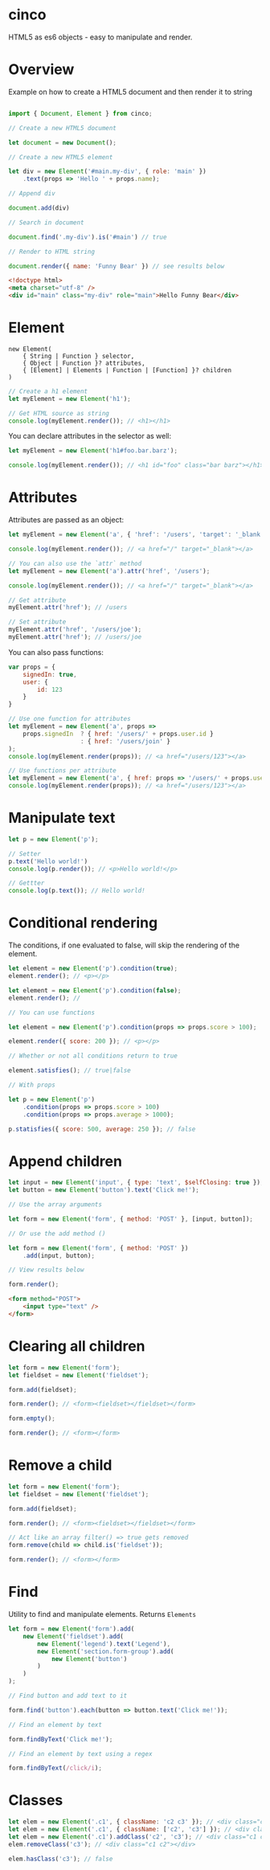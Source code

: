 cinco
===

HTML5 as es6 objects - easy to manipulate and render.

# Overview

Example on how to create a HTML5 document and then render it to string

```js

import { Document, Element } from cinco;

// Create a new HTML5 document

let document = new Document();

// Create a new HTML5 element

let div = new Element('#main.my-div', { role: 'main' })
    .text(props => 'Hello ' + props.name);

// Append div

document.add(div)

// Search in document

document.find('.my-div').is('#main') // true

// Render to HTML string

document.render({ name: 'Funny Bear' }) // see results below
```

```html
<!doctype html>
<meta charset="utf-8" />
<div id="main" class="my-div" role="main">Hello Funny Bear</div>
```

# Element

    new Element(
        { String | Function } selector,
        { Object | Function }? attributes,
        { [Element] | Elements | Function | [Function] }? children
    )


```js
// Create a h1 element
let myElement = new Element('h1');

// Get HTML source as string
console.log(myElement.render()); // <h1></h1>
```

You can declare attributes in the selector as well:

```js
let myElement = new Element('h1#foo.bar.barz');

console.log(myElement.render()); // <h1 id="foo" class="bar barz"></h1>
```

# Attributes

Attributes are passed as an object:

```js
let myElement = new Element('a', { 'href': '/users', 'target': '_blank' });

console.log(myElement.render()); // <a href="/" target="_blank"></a>

// You can also use the `attr` method
let myElement = new Element('a').attr('href', '/users');

console.log(myElement.render()); // <a href="/" target="_blank"></a>

// Get attribute
myElement.attr('href'); // /users

// Set attribute
myElement.attr('href', '/users/joe');
myElement.attr('href'); // /users/joe
```

You can also pass functions:

```js
var props = {
    signedIn: true,
    user: {
        id: 123
    }
}

// Use one function for attributes
let myElement = new Element('a', props => 
    props.signedIn  ? { href: '/users/' + props.user.id }
                    : { href: '/users/join' }
);
console.log(myElement.render(props)); // <a href="/users/123"></a>

// Use functions per attribute
let myElement = new Element('a', { href: props => '/users/' + props.user.id });
console.log(myElement.render(props)); // <a href="/users/123"></a>
```

# Manipulate text

```js
let p = new Element('p');

// Setter
p.text('Hello world!')
console.log(p.render()); // <p>Hello world!</p>

// Gettter
console.log(p.text()); // Hello world!
```

# Conditional rendering

The conditions, if one evaluated to false, will skip the rendering of the element.

```js
let element = new Element('p').condition(true);
element.render(); // <p></p>

let element = new Element('p').condition(false);
element.render(); // 

// You can use functions

let element = new Element('p').condition(props => props.score > 100);

element.render({ score: 200 }); // <p></p>

// Whether or not all conditions return to true

element.satisfies(); // true|false

// With props

let p = new Element('p')
    .condition(props => props.score > 100)
    .condition(props => props.average > 1000);

p.statisfies({ score: 500, average: 250 }); // false
```

# Append children

```js
let input = new Element('input', { type: 'text', $selfClosing: true });
let button = new Element('button').text('Click me!');

// Use the array arguments

let form = new Element('form', { method: 'POST' }, [input, button]);

// Or use the add method ()

let form = new Element('form', { method: 'POST' })
    .add(input, button);

// View results below

form.render();
```

```html
<form method="POST">
    <input type="text" />
</form>
```

# Clearing all children

```js
let form = new Element('form');
let fieldset = new Element('fieldset');

form.add(fieldset);

form.render(); // <form><fieldset></fieldset></form>

form.empty();

form.render(); // <form></form>
```

# Remove a child

```js
let form = new Element('form');
let fieldset = new Element('fieldset');

form.add(fieldset);

form.render(); // <form><fieldset></fieldset></form>

// Act like an array filter() => true gets removed
form.remove(child => child.is('fieldset'));

form.render(); // <form></form>
```

# Find

Utility to find and manipulate elements. Returns `Elements`

```js
let form = new Element('form').add(
    new Element('fieldset').add(
        new Element('legend').text('Legend'),
        new Element('section.form-group').add(
            new Element('button')
        )
    )
);

// Find button and add text to it

form.find('button').each(button => button.text('Click me!'));

// Find an element by text

form.findByText('Click me!');

// Find an element by text using a regex

form.findByText(/click/i);
```

# Classes

```js
let elem = new Element('.c1', { className: 'c2 c3' }); // <div class="c1 c2 c3"></div>
let elem = new Element('.c1', { className: ['c2', 'c3'] }); // <div class="c1 c2 c3"></div>
let elem = new Element('.c1').addClass('c2', 'c3'); // <div class="c1 c2 c3"></div>
elem.removeClass('c3'); // <div class="c1 c2"></div>

elem.hasClass('c3'); // false
```